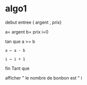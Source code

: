 # algo1

debut entree ( argent , prix)

a= argent    b= prix    i=0  

tan que a >= b
    
    a ← a - b
    
    i ← i + 1

fin Tant que

afficher " le nombre de bonbon est " i 
